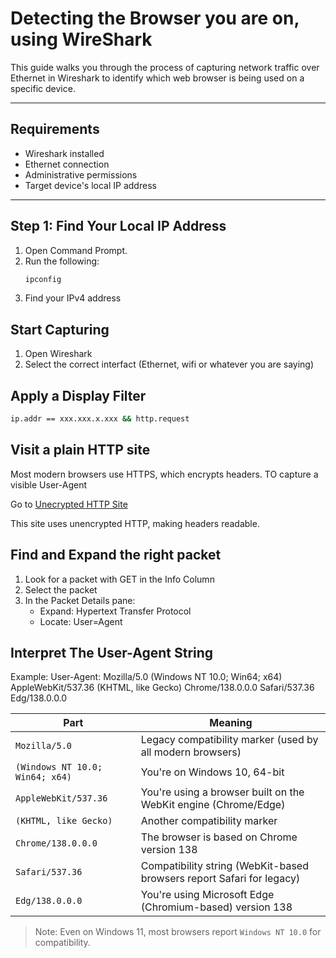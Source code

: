 # Detecting the Browser you are on, using WireShark

This guide walks you through the process of capturing network traffic over Ethernet in Wireshark to identify which web browser is being used on a specific device.

---

## Requirements

- Wireshark installed
- Ethernet connection
- Administrative permissions
- Target device's local IP address

---

## Step 1: Find Your Local IP Address

1. Open Command Prompt.
2. Run the following:
   ```bash
   ipconfig
3. Find your IPv4 address

## Start Capturing
1. Open Wireshark
2. Select the correct interfact (Ethernet, wifi or whatever you are saying)

## Apply a Display Filter
   ```bash
ip.addr == xxx.xxx.x.xxx && http.request
```


## Visit a plain HTTP site
Most modern browsers use HTTPS, which encrypts headers. TO capture a visible User-Agent

Go to [Unecrypted HTTP Site](http://neverssl.com)

This site uses unencrypted HTTP, making headers readable.

## Find and Expand the right packet

1. Look for a packet with GET in the Info Column
2. Select the packet
3. In the Packet Details pane:
   - Expand: Hypertext Transfer Protocol
   - Locate: User=Agent

## Interpret The User-Agent String

Example: User-Agent: Mozilla/5.0 (Windows NT 10.0; Win64; x64) AppleWebKit/537.36 (KHTML, like Gecko) Chrome/138.0.0.0 Safari/537.36 Edg/138.0.0.0


| Part                            | Meaning                                                                 |
|----------------------------------|-------------------------------------------------------------------------|
| `Mozilla/5.0`                   | Legacy compatibility marker (used by all modern browsers)              |
| `(Windows NT 10.0; Win64; x64)` | You're on Windows 10, 64-bit                                           |
| `AppleWebKit/537.36`           | You're using a browser built on the WebKit engine (Chrome/Edge)       |
| `(KHTML, like Gecko)`          | Another compatibility marker                                           |
| `Chrome/138.0.0.0`             | The browser is based on Chrome version 138                             |
| `Safari/537.36`                | Compatibility string (WebKit-based browsers report Safari for legacy)  |
| `Edg/138.0.0.0`                | You're using Microsoft Edge (Chromium-based) version 138               |

>  Note: Even on Windows 11, most browsers report `Windows NT 10.0` for compatibility.



